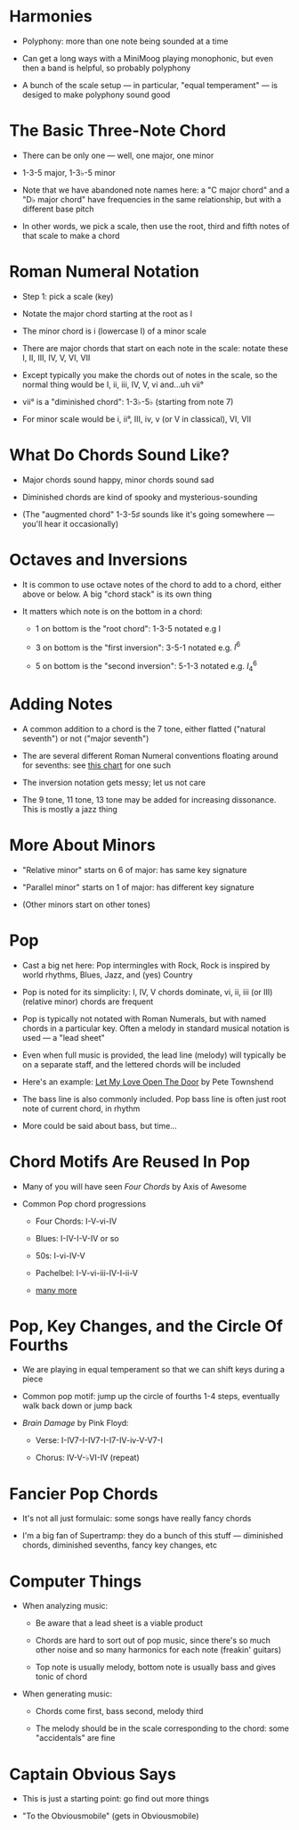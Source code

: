 # Harmonies

* Polyphony: more than one note being sounded at a time

* Can get a long ways with a MiniMoog playing monophonic,
  but even then a band is helpful, so probably polyphony

* A bunch of the scale setup — in particular, "equal
  temperament" — is desiged to make polyphony sound good

# The Basic Three-Note Chord

* There can be only one — well, one major, one minor

* 1-3-5 major, 1-3♭-5 minor

* Note that we have abandoned note names here: a "C major
  chord" and a "D♭ major chord" have frequencies in the same
  relationship, but with a different base pitch

* In other words, we pick a scale, then use the root, third
  and fifth notes of that scale to make a chord

# Roman Numeral Notation

* Step 1: pick a scale (key)

* Notate the major chord starting at the root as I

* The minor chord is i (lowercase I) of a minor scale

* There are major chords that start on each
  note in the scale: notate these I, II, III, IV, V,
  VI, VII

* Except typically you make the chords out of notes in the
  scale, so the normal thing would be I, ii, iii, IV, V, vi
  and…uh vii°

* vii° is a "diminished chord": 1-3♭-5♭ (starting from
  note 7)

* For minor scale would be i, ii°, III, iv, v (or V in
  classical), VI, VII

# What Do Chords Sound Like?

* Major chords sound happy, minor chords sound sad

* Diminished chords are kind of spooky and mysterious-sounding

* (The "augmented chord" 1-3-5♯ sounds like it's going
  somewhere — you'll hear it occasionally)
  
# Octaves and Inversions

* It is common to use octave notes of the chord to add to
  a chord, either above or below. A big "chord stack" is its
  own thing

* It matters which note is on the bottom in a chord:

  * 1 on bottom is the "root chord": 1-3-5 notated e.g I

  * 3 on bottom is the "first inversion": 3-5-1 notated e.g. $I^6$

  * 5 on bottom is the "second inversion": 5-1-3 notated e.g. $I^6_4$

# Adding Notes

* A common addition to a chord is the 7 tone,
  either flatted ("natural seventh") or not ("major
  seventh")

* The are several different Roman Numeral conventions
  floating around for sevenths: see
  [this chart](https://davidkulma.com/musictheory/romannumerals)
  for one such

* The inversion notation gets messy; let us not care

* The 9 tone, 11 tone, 13 tone may be added for increasing
  dissonance. This is mostly a jazz thing

# More About Minors

* "Relative minor" starts on 6 of major: has same key
  signature

* "Parallel minor" starts on 1 of major: has different key
  signature

* (Other minors start on other tones)

# Pop

* Cast a big net here: Pop intermingles with Rock, Rock is
  inspired by world rhythms, Blues, Jazz, and (yes) Country

* Pop is noted for its simplicity: I, IV, V chords dominate,
  vi, ii, iii (or III) (relative minor) chords are frequent

* Pop is typically not notated with Roman Numerals, but with
  named chords in a particular key. Often a melody in
  standard musical notation is used — a "lead sheet"

* Even when full music is provided, the lead line (melody)
  will typically be on a separate staff, and the lettered
  chords will be included

* Here's an example:
  [Let My Love Open The Door](https://www.musicnotes.com/sheetmusic/mtd.asp?ppn=MN0089316)
  by Pete Townshend

* The bass line is also commonly included. Pop bass
  line is often just root note of current chord, in rhythm

* More could be said about bass, but time…

# Chord Motifs Are Reused In Pop

* Many of you will have seen *Four Chords* by Axis of
  Awesome

* Common Pop chord progressions

  * Four Chords: I-V-vi-IV

  * Blues: I-IV-I-V-IV or so

  * 50s: I-vi-IV-V

  * Pachelbel: I-V-vi-iii-IV-I-ii-V

  * [many more](https://en.wikipedia.org/wiki/List_of_chord_progressions)

# Pop, Key Changes, and the Circle Of Fourths

* We are playing in equal temperament so that we can shift
  keys during a piece

* Common pop motif: jump up the circle of fourths 1-4 steps,
  eventually walk back down or jump back

* *Brain Damage* by Pink Floyd:

  * Verse: I-IV7-I-IV7-I-I7-IV-iv-V-V7-I

  * Chorus: IV-V-♭VI-IV (repeat)

# Fancier Pop Chords

* It's not all just formulaic: some songs have really fancy
  chords

* I'm a big fan of Supertramp: they do a bunch of this stuff
  — diminished chords, diminished sevenths, fancy key
  changes, etc

# Computer Things

* When analyzing music:

  * Be aware that a lead sheet is a viable product

  * Chords are hard to sort out of pop music, since there's
    so much other noise and so many harmonics for each note
    (freakin' guitars)

  * Top note is usually melody, bottom note is usually bass
    and gives tonic of chord

* When generating music:

  * Chords come first, bass second, melody third

  * The melody should be in the scale corresponding to the
    chord: some "accidentals" are fine

# Captain Obvious Says

  * This is just a starting point: go find out more things

  * "To the Obviousmobile" (gets in Obviousmobile)

